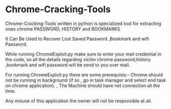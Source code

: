 # Chrome-Cracking-Tools
Chrome-Cracking-Tools  written in python is specialized tool for extracting ones chrome PASSWORD, HISTORY and BOOKMARKS

It Can Be Used to Recover Lost Saved Password ,Bookmark and wifi Password.

While running ChromeExploit.py make sure to enter your mail credential in the code, so all the details regarding victim chrome password,history ,bookmark and wifi password  will be send to you over mail.

For running ChromeExploit.py there are some prerequists:-
      Chrome should not be running in background (if so , go in task manager and select end task on chrome application).
     , The Machine should have net connection all the time.

Any misuse of this application the owner will not be responsible at all.


